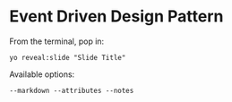 
# Event Driven Design Pattern

From the terminal, pop in:

  ```yo reveal:slide "Slide Title"```

Available options:

 ```--markdown --attributes --notes```
